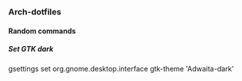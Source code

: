 ### Arch-dotfiles



#### Random commands


##### Set GTK dark
gsettings set org.gnome.desktop.interface gtk-theme 'Adwaita-dark'
